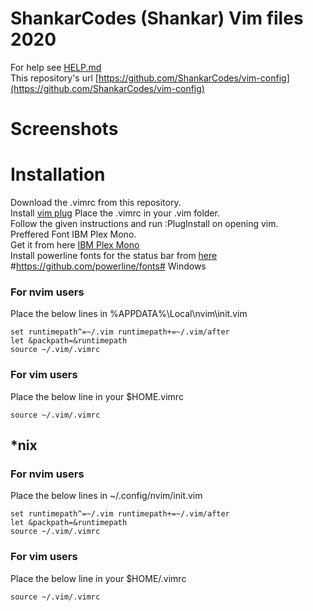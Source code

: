 # ShankarCodes (Shankar) Vim files 2020
For help see [HELP.md](./HELP.md)\
This repository's url [https://github.com/ShankarCodes/vim-config](https://github.com/ShankarCodes/vim-config)
# Screenshots
[](./screenshot/1.png)
# Installation
Download the .vimrc from this repository.\
Install [vim plug](https://github.com/junegunn/vim-plug)
Place the .vimrc in your .vim folder.\
Follow the given instructions and run :PlugInstall on opening vim.\
Preffered Font IBM Plex Mono.\
Get it from here [IBM Plex Mono](https://github.com/IBM/plex)\
Install powerline fonts for the status bar from [here](https://github.com/powerline/fonts)\
#https://github.com/powerline/fonts# Windows
### For nvim users
Place the below lines in %APPDATA%\Local\nvim\init.vim
```
set runtimepath^=~/.vim runtimepath+=~/.vim/after
let &packpath=&runtimepath
source ~/.vim/.vimrc
```
### For vim users
Place the below line in your $HOME\.vimrc
```
source ~/.vim/.vimrc
```
## \*nix
### For nvim users
Place the below lines in ~/.config/nvim/init.vim
```
set runtimepath^=~/.vim runtimepath+=~/.vim/after
let &packpath=&runtimepath
source ~/.vim/.vimrc
```
### For vim users
Place the below line in your $HOME/.vimrc
```
source ~/.vim/.vimrc
```
